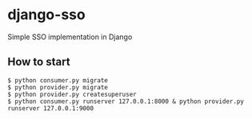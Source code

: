 # django-sso
Simple SSO implementation in Django

## How to start

    $ python consumer.py migrate
    $ python provider.py migrate
    $ python provider.py createsuperuser
    $ python consumer.py runserver 127.0.0.1:8000 & python provider.py runserver 127.0.0.1:9000
